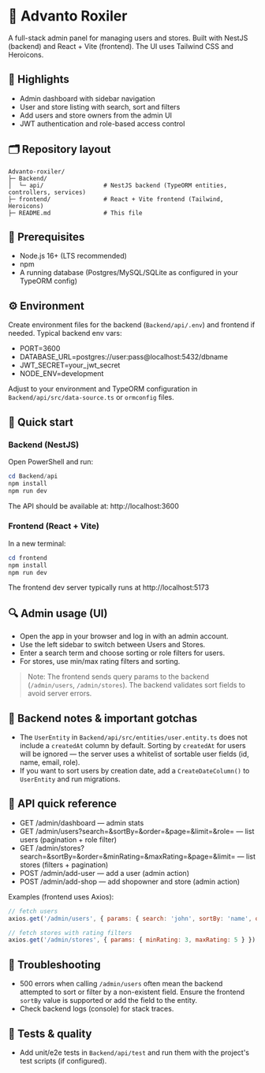 # 🚀 Advanto Roxiler

A full-stack admin panel for managing users and stores. Built with NestJS (backend) and React + Vite (frontend). The UI uses Tailwind CSS and Heroicons.

## 📌 Highlights
- Admin dashboard with sidebar navigation
- User and store listing with search, sort and filters
- Add users and store owners from the admin UI
- JWT authentication and role-based access control

## 🗂 Repository layout

```
Advanto-roxiler/
├─ Backend/
│  └─ api/                 # NestJS backend (TypeORM entities, controllers, services)
├─ frontend/               # React + Vite frontend (Tailwind, Heroicons)
├─ README.md               # This file
```

## 🔧 Prerequisites
- Node.js 16+ (LTS recommended)
- npm
- A running database (Postgres/MySQL/SQLite as configured in your TypeORM config)

## ⚙️ Environment
Create environment files for the backend (`Backend/api/.env`) and frontend if needed. Typical backend env vars:

- PORT=3600
- DATABASE_URL=postgres://user:pass@localhost:5432/dbname
- JWT_SECRET=your_jwt_secret
- NODE_ENV=development

Adjust to your environment and TypeORM configuration in `Backend/api/src/data-source.ts` or `ormconfig` files.

## 🚀 Quick start

### Backend (NestJS)
Open PowerShell and run:

```powershell
cd Backend/api
npm install
npm run dev
```

The API should be available at: http://localhost:3600

### Frontend (React + Vite)
In a new terminal:

```powershell
cd frontend
npm install
npm run dev
```

The frontend dev server typically runs at http://localhost:5173

## 🔍 Admin usage (UI)
- Open the app in your browser and log in with an admin account.
- Use the left sidebar to switch between Users and Stores.
- Enter a search term and choose sorting or role filters for users.
- For stores, use min/max rating filters and sorting.

> Note: The frontend sends query params to the backend (`/admin/users`, `/admin/stores`). The backend validates sort fields to avoid server errors.

## 🧩 Backend notes & important gotchas
- The `UserEntity` in `Backend/api/src/entities/user.entity.ts` does not include a `createdAt` column by default. Sorting by `createdAt` for users will be ignored — the server uses a whitelist of sortable user fields (id, name, email, role).
- If you want to sort users by creation date, add a `CreateDateColumn()` to `UserEntity` and run migrations.

## 🔌 API quick reference
- GET /admin/dashboard — admin stats
- GET /admin/users?search=&sortBy=&order=&page=&limit=&role= — list users (pagination + role filter)
- GET /admin/stores?search=&sortBy=&order=&minRating=&maxRating=&page=&limit= — list stores (filters + pagination)
- POST /admin/add-user — add a user (admin action)
- POST /admin/add-shop — add shopowner and store (admin action)

Examples (frontend uses Axios):

```js
// fetch users
axios.get('/admin/users', { params: { search: 'john', sortBy: 'name', order: 'ASC', role: 'user' } })

// fetch stores with rating filters
axios.get('/admin/stores', { params: { minRating: 3, maxRating: 5 } })
```

## 🐞 Troubleshooting
- 500 errors when calling `/admin/users` often mean the backend attempted to sort or filter by a non-existent field. Ensure the frontend `sortBy` value is supported or add the field to the entity.
- Check backend logs (console) for stack traces.

## 🧪 Tests & quality
- Add unit/e2e tests in `Backend/api/test` and run them with the project's test scripts (if configured).

